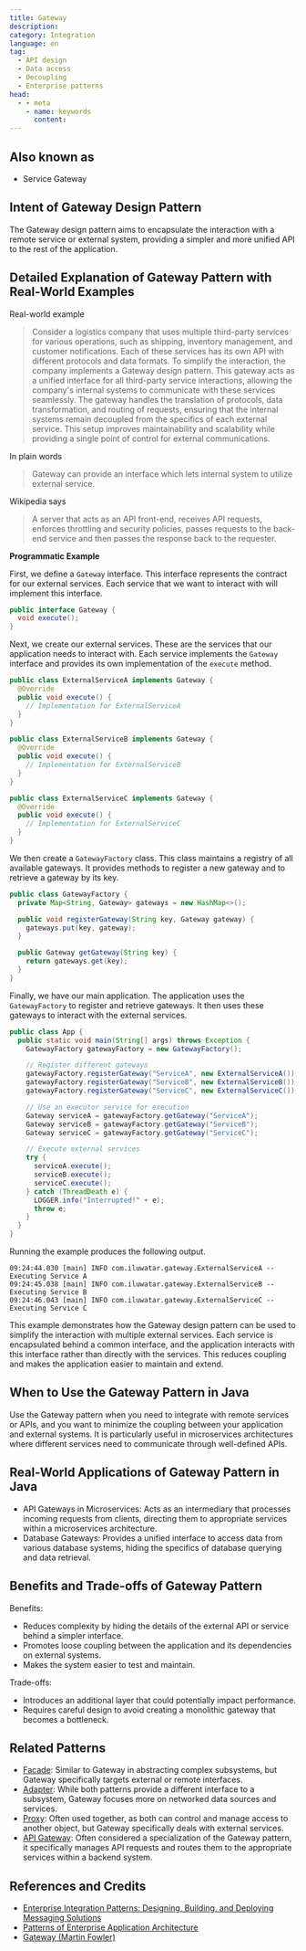 ```yaml
---
title: Gateway
description:
category: Integration
language: en
tag:
  - API design
  - Data access
  - Decoupling
  - Enterprise patterns
head:
  - - meta
    - name: keywords
      content:
---
```


## Also known as

* Service Gateway

## Intent of Gateway Design Pattern

The Gateway design pattern aims to encapsulate the interaction with a remote service or external system, providing a simpler and more unified API to the rest of the application.

## Detailed Explanation of Gateway Pattern with Real-World Examples

Real-world example

> Consider a logistics company that uses multiple third-party services for various operations, such as shipping, inventory management, and customer notifications. Each of these services has its own API with different protocols and data formats. To simplify the interaction, the company implements a Gateway design pattern. This gateway acts as a unified interface for all third-party service interactions, allowing the company's internal systems to communicate with these services seamlessly. The gateway handles the translation of protocols, data transformation, and routing of requests, ensuring that the internal systems remain decoupled from the specifics of each external service. This setup improves maintainability and scalability while providing a single point of control for external communications.

In plain words

> Gateway can provide an interface which lets internal system to utilize external service.

Wikipedia says

> A server that acts as an API front-end, receives API requests, enforces throttling and security policies, passes requests to the back-end service and then passes the response back to the requester.

**Programmatic Example**

First, we define a `Gateway` interface. This interface represents the contract for our external services. Each service that we want to interact with will implement this interface.

```java
public interface Gateway {
  void execute();
}
```

Next, we create our external services. These are the services that our application needs to interact with. Each service implements the `Gateway` interface and provides its own implementation of the `execute` method.

```java
public class ExternalServiceA implements Gateway {
  @Override
  public void execute() {
    // Implementation for ExternalServiceA
  }
}
```

```java
public class ExternalServiceB implements Gateway {
  @Override
  public void execute() {
    // Implementation for ExternalServiceB
  }
}
```

```java
public class ExternalServiceC implements Gateway {
  @Override
  public void execute() {
    // Implementation for ExternalServiceC
  }
}
```

We then create a `GatewayFactory` class. This class maintains a registry of all available gateways. It provides methods to register a new gateway and to retrieve a gateway by its key.

```java
public class GatewayFactory {
  private Map<String, Gateway> gateways = new HashMap<>();

  public void registerGateway(String key, Gateway gateway) {
    gateways.put(key, gateway);
  }

  public Gateway getGateway(String key) {
    return gateways.get(key);
  }
}
```

Finally, we have our main application. The application uses the `GatewayFactory` to register and retrieve gateways. It then uses these gateways to interact with the external services.

```java
public class App {
  public static void main(String[] args) throws Exception {
    GatewayFactory gatewayFactory = new GatewayFactory();

    // Register different gateways
    gatewayFactory.registerGateway("ServiceA", new ExternalServiceA());
    gatewayFactory.registerGateway("ServiceB", new ExternalServiceB());
    gatewayFactory.registerGateway("ServiceC", new ExternalServiceC());

    // Use an executor service for execution
    Gateway serviceA = gatewayFactory.getGateway("ServiceA");
    Gateway serviceB = gatewayFactory.getGateway("ServiceB");
    Gateway serviceC = gatewayFactory.getGateway("ServiceC");

    // Execute external services
    try {
      serviceA.execute();
      serviceB.execute();
      serviceC.execute();
    } catch (ThreadDeath e) {
      LOGGER.info("Interrupted!" + e);
      throw e;
    }
  }
}
```

Running the example produces the following output.

```
09:24:44.030 [main] INFO com.iluwatar.gateway.ExternalServiceA -- Executing Service A
09:24:45.038 [main] INFO com.iluwatar.gateway.ExternalServiceB -- Executing Service B
09:24:46.043 [main] INFO com.iluwatar.gateway.ExternalServiceC -- Executing Service C
```

This example demonstrates how the Gateway design pattern can be used to simplify the interaction with multiple external services. Each service is encapsulated behind a common interface, and the application interacts with this interface rather than directly with the services. This reduces coupling and makes the application easier to maintain and extend.

## When to Use the Gateway Pattern in Java

Use the Gateway pattern when you need to integrate with remote services or APIs, and you want to minimize the coupling between your application and external systems. It is particularly useful in microservices architectures where different services need to communicate through well-defined APIs.

## Real-World Applications of Gateway Pattern in Java

* API Gateways in Microservices: Acts as an intermediary that processes incoming requests from clients, directing them to appropriate services within a microservices architecture.
* Database Gateways: Provides a unified interface to access data from various database systems, hiding the specifics of database querying and data retrieval.

## Benefits and Trade-offs of Gateway Pattern

Benefits:

* Reduces complexity by hiding the details of the external API or service behind a simpler interface.
* Promotes loose coupling between the application and its dependencies on external systems.
* Makes the system easier to test and maintain.

Trade-offs:

* Introduces an additional layer that could potentially impact performance.
* Requires careful design to avoid creating a monolithic gateway that becomes a bottleneck.

## Related Patterns

* [Facade](https://java-design-patterns.com/patterns/facade/): Similar to Gateway in abstracting complex subsystems, but Gateway specifically targets external or remote interfaces.
* [Adapter](https://java-design-patterns.com/patterns/adapter/): While both patterns provide a different interface to a subsystem, Gateway focuses more on networked data sources and services.
* [Proxy](https://java-design-patterns.com/patterns/proxy/): Often used together, as both can control and manage access to another object, but Gateway specifically deals with external services.
* [API Gateway](https://java-design-patterns.com/patterns/microservices-api-gateway/): Often considered a specialization of the Gateway pattern, it specifically manages API requests and routes them to the appropriate services within a backend system.

## References and Credits

* [Enterprise Integration Patterns: Designing, Building, and Deploying Messaging Solutions](https://amzn.to/3WcFVui)
* [Patterns of Enterprise Application Architecture](https://amzn.to/3WfKBPR)
* [Gateway (Martin Fowler)](https://martinfowler.com/articles/gateway-pattern.html)
